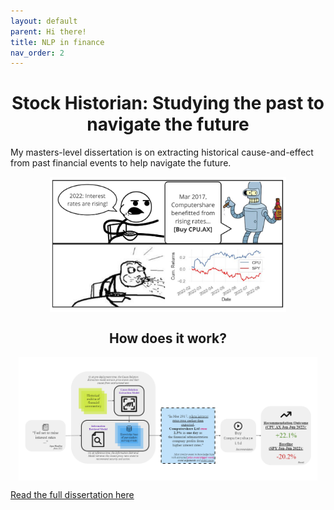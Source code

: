 ```yaml
---
layout: default
parent: Hi there!
title: NLP in finance
nav_order: 2
---
```


<h1 align="center">Stock Historian: Studying the past to navigate the future</h1>

My masters-level dissertation is on extracting historical cause-and-effect from past financial events to help navigate the future.   

<img src="../img/Stockhistorian meme - computershare.png" align="center" style="display:block;margin:0 auto;max-width:75%;">  
  
<h2 align="center">How does it work?</h2>  
<img src="../img/stock-historian.png" align="center" style="display:block;margin:0 auto;max-width:95%;">  

[Read the full dissertation here](https://drive.google.com/file/d/1O-IrLAEKkzGE53Syp8GX7wrIJHeNtoKY/view?usp=drive_link)